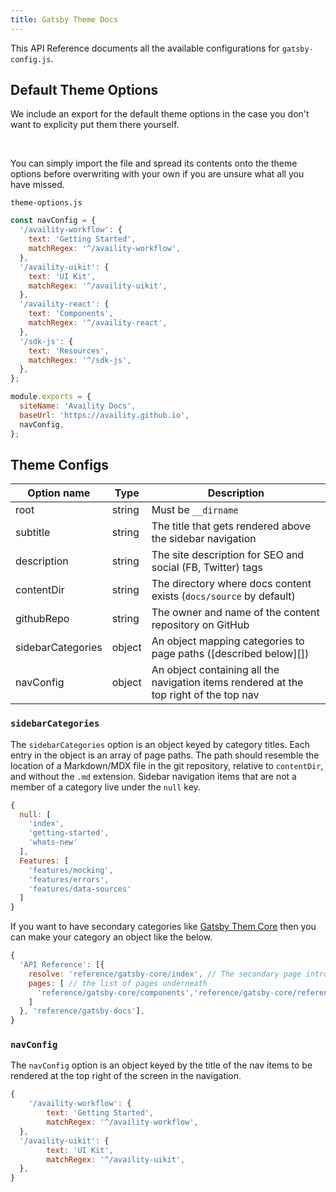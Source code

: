 ```yaml
---
title: Gatsby Theme Docs
---
```


This API Reference documents all the available configurations for `gatsby-config.js`.

## Default Theme Options

We include an export for the default theme options in the case you don't want to explicity put them there yourself.

<br />

You can simply import the file and spread its contents onto the theme options before overwriting with your own if you are unsure what all you have missed.

`theme-options.js`

```js
const navConfig = {
  '/availity-workflow': {
    text: 'Getting Started',
    matchRegex: '^/availity-workflow',
  },
  '/availity-uikit': {
    text: 'UI Kit',
    matchRegex: '^/availity-uikit',
  },
  '/availity-react': {
    text: 'Components',
    matchRegex: '^/availity-react',
  },
  '/sdk-js': {
    text: 'Resources',
    matchRegex: '^/sdk-js',
  },
};

module.exports = {
  siteName: 'Availity Docs',
  baseUrl: 'https://availity.github.io',
  navConfig,
};
```

## Theme Configs

| Option name       | Type   | Description                                                                            |
| ----------------- | ------ | -------------------------------------------------------------------------------------- |
| root              | string | Must be `__dirname`                                                                    |
| subtitle          | string | The title that gets rendered above the sidebar navigation                              |
| description       | string | The site description for SEO and social (FB, Twitter) tags                             |
| contentDir        | string | The directory where docs content exists (`docs/source` by default)                     |
| githubRepo        | string | The owner and name of the content repository on GitHub                                 |
| sidebarCategories | object | An object mapping categories to page paths ([described below][])                       |
| navConfig         | object | An object containing all the navigation items rendered at the top right of the top nav |

### `sidebarCategories`

The `sidebarCategories` option is an object keyed by category titles. Each entry in the object is an array of page paths. The path should resemble the location of a Markdown/MDX file in the git repository, relative to `contentDir`, and without the `.md` extension. Sidebar navigation items that are not a member of a category live under the `null` key.

```js hideCopy=true
{
  null: [
    'index',
    'getting-started',
    'whats-new'
  ],
  Features: [
    'features/mocking',
    'features/errors',
    'features/data-sources'
  ]
}
```

If you want to have secondary categories like [Gatsby Them Core](/reference/gatsby-core/) then you can make your category an object like the below.

```js hideCopy=true
{
  'API Reference': [{
    resolve: 'reference/gatsby-core/index', // The secondary page introd
    pages: [ // the list of pages underneath
      'reference/gatsby-core/components','reference/gatsby-core/reference'
    ]
  }, 'reference/gatsby-docs'],
}
```

### `navConfig`

The `navConfig` option is an object keyed by the title of the nav items to be rendered at the top right of the screen in the navigation.

```js hideCopy=true
{
    '/availity-workflow': {
        text: 'Getting Started',
        matchRegex: '^/availity-workflow',
  },
  '/availity-uikit': {
        text: 'UI Kit',
        matchRegex: '^/availity-uikit',
  },
}
```

